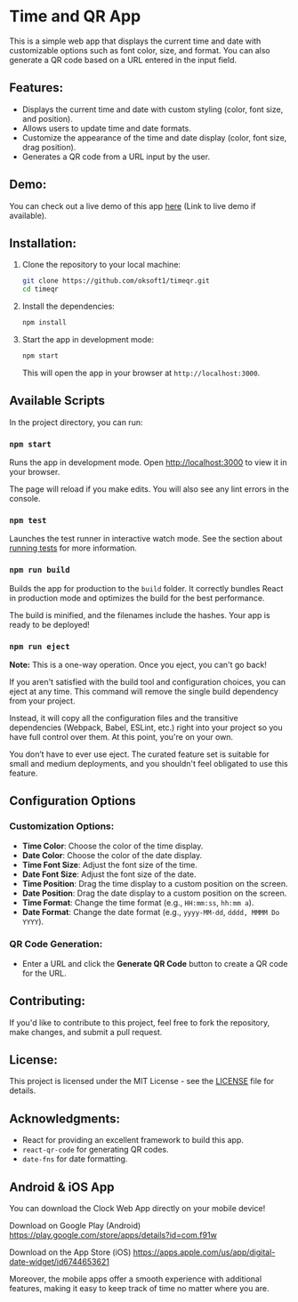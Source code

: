 # Time and QR App

This is a simple web app that displays the current time and date with customizable options such as font color, size, and format. You can also generate a QR code based on a URL entered in the input field.

## Features:
- Displays the current time and date with custom styling (color, font size, and position).
- Allows users to update time and date formats.
- Customize the appearance of the time and date display (color, font size, drag position).
- Generates a QR code from a URL input by the user.

## Demo:
You can check out a live demo of this app [here](#) (Link to live demo if available).

## Installation:

1. Clone the repository to your local machine:

    ```bash
    git clone https://github.com/oksoft1/timeqr.git
    cd timeqr
    ```

2. Install the dependencies:

    ```bash
    npm install
    ```

3. Start the app in development mode:

    ```bash
    npm start
    ```

    This will open the app in your browser at `http://localhost:3000`.

## Available Scripts

In the project directory, you can run:

### `npm start`

Runs the app in development mode.
Open [http://localhost:3000](http://localhost:3000) to view it in your browser.

The page will reload if you make edits. You will also see any lint errors in the console.

### `npm test`

Launches the test runner in interactive watch mode.
See the section about [running tests](https://reactjs.org/docs/testing.html) for more information.

### `npm run build`

Builds the app for production to the `build` folder.
It correctly bundles React in production mode and optimizes the build for the best performance.

The build is minified, and the filenames include the hashes.
Your app is ready to be deployed!

### `npm run eject`

**Note:** This is a one-way operation. Once you eject, you can't go back!

If you aren't satisfied with the build tool and configuration choices, you can eject at any time. This command will remove the single build dependency from your project.

Instead, it will copy all the configuration files and the transitive dependencies (Webpack, Babel, ESLint, etc.) right into your project so you have full control over them. At this point, you're on your own.

You don’t have to ever use eject. The curated feature set is suitable for small and medium deployments, and you shouldn't feel obligated to use this feature.

## Configuration Options

### Customization Options:
- **Time Color**: Choose the color of the time display.
- **Date Color**: Choose the color of the date display.
- **Time Font Size**: Adjust the font size of the time.
- **Date Font Size**: Adjust the font size of the date.
- **Time Position**: Drag the time display to a custom position on the screen.
- **Date Position**: Drag the date display to a custom position on the screen.
- **Time Format**: Change the time format (e.g., `HH:mm:ss`, `hh:mm a`).
- **Date Format**: Change the date format (e.g., `yyyy-MM-dd`, `dddd, MMMM Do YYYY`).

### QR Code Generation:
- Enter a URL and click the **Generate QR Code** button to create a QR code for the URL.

## Contributing:
If you'd like to contribute to this project, feel free to fork the repository, make changes, and submit a pull request.

## License:
This project is licensed under the MIT License - see the [LICENSE](LICENSE) file for details.

## Acknowledgments:
- React for providing an excellent framework to build this app.
- `react-qr-code` for generating QR codes.
- `date-fns` for date formatting.

## Android & iOS App
You can download the Clock Web App directly on your mobile device!

Download on Google Play (Android)
https://play.google.com/store/apps/details?id=com.f91w

Download on the App Store (iOS)
https://apps.apple.com/us/app/digital-date-widget/id6744653621

Moreover, the mobile apps offer a smooth experience with additional features, making it easy to keep track of time no matter where you are.

